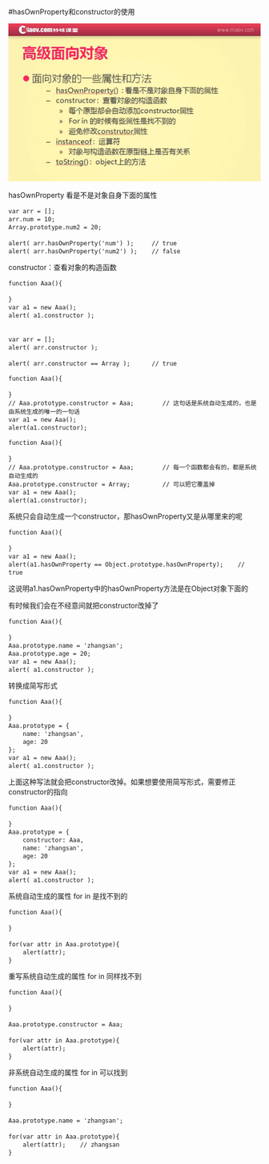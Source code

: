 #hasOwnProperty和constructor的使用

![](image/screenshot_1494593539769.png)

hasOwnProperty 看是不是对象自身下面的属性
```
var arr = [];
arr.num = 10;
Array.prototype.num2 = 20;

alert( arr.hasOwnProperty('num') );     // true
alert( arr.hasOwnProperty('num2') );    // false
```

constructor：查看对象的构造函数
```
function Aaa(){

}
var a1 = new Aaa();
alert( a1.constructor );


var arr = [];
alert( arr.constructor );

alert( arr.constructor == Array );      // true
```

```
function Aaa(){

}
// Aaa.prototype.constructor = Aaa;        // 这句话是系统自动生成的，也是由系统生成的唯一的一句话
var a1 = new Aaa();
alert(a1.constructor);
```

```
function Aaa(){

}
// Aaa.prototype.constructor = Aaa;        // 每一个函数都会有的，都是系统自动生成的
Aaa.prototype.constructor = Array;         // 可以把它覆盖掉
var a1 = new Aaa();
alert(a1.constructor);
```

系统只会自动生成一个constructor，那hasOwnProperty又是从哪里来的呢
```
function Aaa(){

}
var a1 = new Aaa();
alert(a1.hasOwnProperty == Object.prototype.hasOwnProperty);    // true
```
这说明a1.hasOwnProperty中的hasOwnProperty方法是在Object对象下面的

有时候我们会在不经意间就把constructor改掉了
```
function Aaa(){

}
Aaa.prototype.name = 'zhangsan';
Aaa.prototype.age = 20;
var a1 = new Aaa();
alert( a1.constructor );
```
转换成简写形式
```
function Aaa(){

}
Aaa.prototype = {
    name: 'zhangsan',
    age: 20
};
var a1 = new Aaa();
alert( a1.constructor );
```
上面这种写法就会把constructor改掉。如果想要使用简写形式，需要修正constructor的指向
```
function Aaa(){

}
Aaa.prototype = {
    constructor: Aaa,
    name: 'zhangsan',
    age: 20
};
var a1 = new Aaa();
alert( a1.constructor );
```

系统自动生成的属性 for in 是找不到的
```
function Aaa(){

}

for(var attr in Aaa.prototype){
    alert(attr);
}
```
重写系统自动生成的属性 for in 同样找不到
```
function Aaa(){

}

Aaa.prototype.constructor = Aaa;

for(var attr in Aaa.prototype){
    alert(attr);
}
```
非系统自动生成的属性 for in 可以找到
```
function Aaa(){

}

Aaa.prototype.name = 'zhangsan';

for(var attr in Aaa.prototype){
    alert(attr);    // zhangsan
}
```